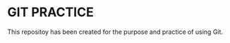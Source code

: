 GIT PRACTICE
============

This repositoy has been created for the purpose and practice of using Git.